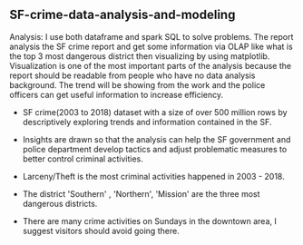 ## SF-crime-data-analysis-and-modeling

Analysis: I use both dataframe and spark SQL to solve problems. The report analysis the SF crime report and get some information via OLAP like what is the top 3 most dangerous district then visualizing by using matplotlib. Visualization is one of the most important parts of the analysis because the report should be readable from people who have no data analysis background. The trend will be showing from the work and the police officers can get useful information to increase efficiency.

* SF crime(2003 to 2018) dataset with a size of over 500 million rows by descriptively exploring trends and information contained in the SF.

* Insights are drawn so that the analysis can help the SF government and police department develop tactics and adjust problematic measures to better control criminal activities.

* Larceny/Theft is the most criminal activities happened in 2003 - 2018.

* The district 'Southern' , 'Northern', 'Mission' are the three most dangerous districts.

* There are many crime activities on Sundays in the downtown area, I suggest visitors should avoid going there.
 
